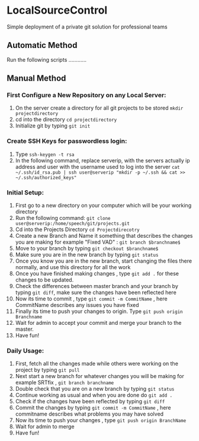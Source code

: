 # LocalSourceControl
Simple deployment of a private git solution for professional teams

## Automatic Method 

Run the following scripts ............

## Manual Method 

### First Configure a New Repository on any Local Server:

1) On the server create a directory for all git projects to be stored `mkdir projectdirectory`
2) cd into the directory `cd projectdirectory`
3) Initialize git by typing `git init`



### Create SSH Keys for passwordless login:

1) Type `ssh-keygen -t rsa`
2) In the following command, replace serverip, with the servers actually ip address and user with the username used to log into the server
 `cat ~/.ssh/id_rsa.pub | ssh user@serverip "mkdir -p ~/.ssh && cat >> ~/.ssh/authorized_keys"`

### Initial Setup:

1) First go to a new directory on your computer which will be your working directory
2) Run the following command: `git clone user@serverip:/home/speech/git/projects.git`
3) Cd into the Projects Directory `cd Projectdirecotry`
4) Create a new Branch and Name it something that describes the changes you are making for example "Fixed VAD" : `git branch $branchname$`
5) Move to your branch by typing `git checkout $branchname$`
6) Make sure you are in the new branch by typing `git status`
7) Once you know you are in the new branch, start changing the files there normally, and use this directory for all the work
8) Once you have finished making changes , type `git add .` for these changes to be updated.
9) Check the differences between master branch and your branch by typing `git diff`, make sure the changes have been reflected here
10) Now its time to commit , type `git commit -m CommitName` , here CommitName describes any issues you have fixed
11) Finally its time to push your changes to origin. Type `git push origin Branchname`
12) Wait for admin to accept your commit and merge your branch to the master.
13) Have fun!

### Daily Usage:

1) First, fetch all the changes made while others were working on the project by typing `git pull`
2) Next start a new branch for whatever changes you will be making for example SRTfix , `git branch branchname`
3) Double check that you are on a new branch by typing `git status`
4) Continue working as usual and when you are done do `git add .`
5) Check if the changes have been reflected by typing `git diff`
6) Commit the changes by typing `git commit -m CommitName` , here commitname describes what problems you may have solved
7) Now its time to push your changes , type `git push origin BranchName`
8) Wait for admin to merge
9) Have fun!
